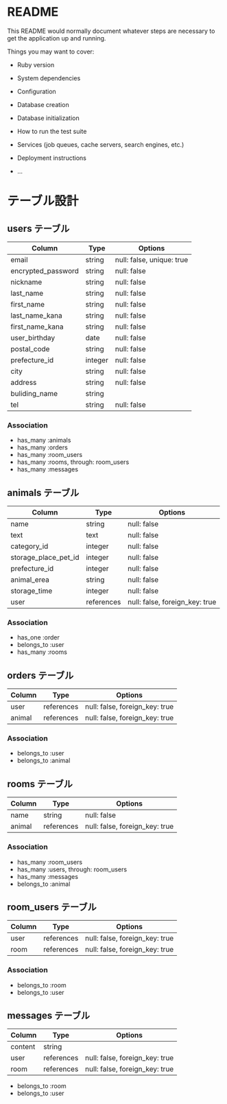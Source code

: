 # README

This README would normally document whatever steps are necessary to get the
application up and running.

Things you may want to cover:

* Ruby version

* System dependencies

* Configuration

* Database creation

* Database initialization

* How to run the test suite

* Services (job queues, cache servers, search engines, etc.)

* Deployment instructions

* ...

# テーブル設計

## users テーブル

| Column             | Type       | Options                        |
| ------------------ | ---------- | ------------------------------ |
| email              | string     | null: false, unique: true      |
| encrypted_password | string     | null: false                    |
| nickname           | string     | null: false                    |
| last_name          | string     | null: false                    |
| first_name         | string     | null: false                    |
| last_name_kana     | string     | null: false                    |
| first_name_kana    | string     | null: false                    |
| user_birthday      | date       | null: false                    |
| postal_code        | string     | null: false                    |
| prefecture_id      | integer    | null: false                    |
| city               | string     | null: false                    |
| address            | string     | null: false                    |
| buliding_name      | string     |                                |
| tel                | string     | null: false                    |

### Association
- has_many :animals
- has_many :orders
- has_many :room_users
- has_many :rooms, through: room_users
- has_many :messages


## animals テーブル

| Column               | Type       | Options                        |
| -------------------- | -----------| ------------------------------ |
| name                 | string     | null: false                    |
| text                 | text       | null: false                    |
| category_id          | integer    | null: false                    |
| storage_place_pet_id | integer    | null: false                    |
| prefecture_id        | integer    | null: false                    |
| animal_erea          | string     | null: false                    |
| storage_time         | integer    | null: false                    |
| user                 | references | null: false, foreign_key: true |

### Association
- has_one :order
- belongs_to :user
- has_many :rooms

## orders テーブル

| Column    | Type       | Options                        |
| --------- | ---------- | ------------------------------ |
| user      | references | null: false, foreign_key: true |
| animal    | references | null: false, foreign_key: true |

### Association
- belongs_to :user
- belongs_to :animal

## rooms テーブル

| Column   | Type       | Options                        |
| -------- | ------     | ------------------------------ |
| name     | string     | null: false                    |
| animal   | references | null: false, foreign_key: true |

### Association
- has_many :room_users
- has_many :users, through: room_users
- has_many :messages
- belongs_to :animal

## room_users テーブル

| Column   | Type       | Options                        |
| -------- | ---------- | ------------------------------ |
| user     | references | null: false, foreign_key: true |
| room     | references | null: false, foreign_key: true |

### Association
- belongs_to :room
- belongs_to :user

## messages テーブル

| Column  | Type       | Options                        |
| ------- | ---------- | ------------------------------ |
| content | string     |                                |
| user    | references | null: false, foreign_key: true |
| room    | references | null: false, foreign_key: true |

- belongs_to :room
- belongs_to :user